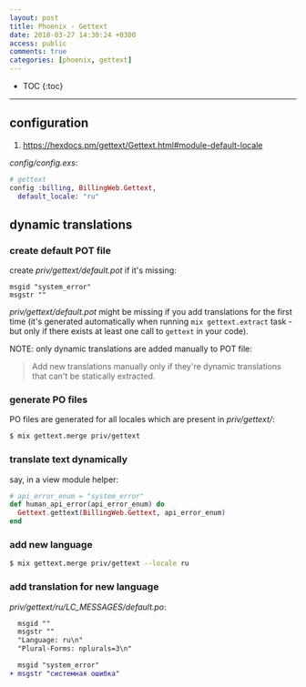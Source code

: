 ```yaml
---
layout: post
title: Phoenix - Gettext
date: 2018-03-27 14:30:24 +0300
access: public
comments: true
categories: [phoenix, gettext]
---
```


<!-- more -->

* TOC
{:toc}
<hr>

configuration
-------------

1. <https://hexdocs.pm/gettext/Gettext.html#module-default-locale>

_config/config.exs_:

```elixir
# gettext
config :billing, BillingWeb.Gettext,
  default_locale: "ru"
```

dynamic translations
--------------------

### create default POT file

create _priv/gettext/default.pot_ if it's missing:

```po
msgid "system_error"
msgstr ""
```

_priv/gettext/default.pot_ might be missing if you add translations for the
first time (it's generated automatically when running `mix gettext.extract`
task - but only if there exists at least one call to `gettext` in your code).

NOTE: only dynamic translations are added manually to POT file:

> Add new translations manually only if they're dynamic
> translations that can't be statically extracted.

### generate PO files

PO files are generated for all locales which are present in _priv/gettext/_:

```sh
$ mix gettext.merge priv/gettext
```

### translate text dynamically

say, in a view module helper:

```elixir
# api_error_enum = "system_error"
def human_api_error(api_error_enum) do
  Gettext.gettext(BillingWeb.Gettext, api_error_enum)
end
```

### add new language

```sh
$ mix gettext.merge priv/gettext --locale ru
```

### add translation for new language

_priv/gettext/ru/LC_MESSAGES/default.po_:

```diff
  msgid ""
  msgstr ""
  "Language: ru\n"
  "Plural-Forms: nplurals=3\n"

  msgid "system_error"
+ msgstr "системная ошибка"
```

